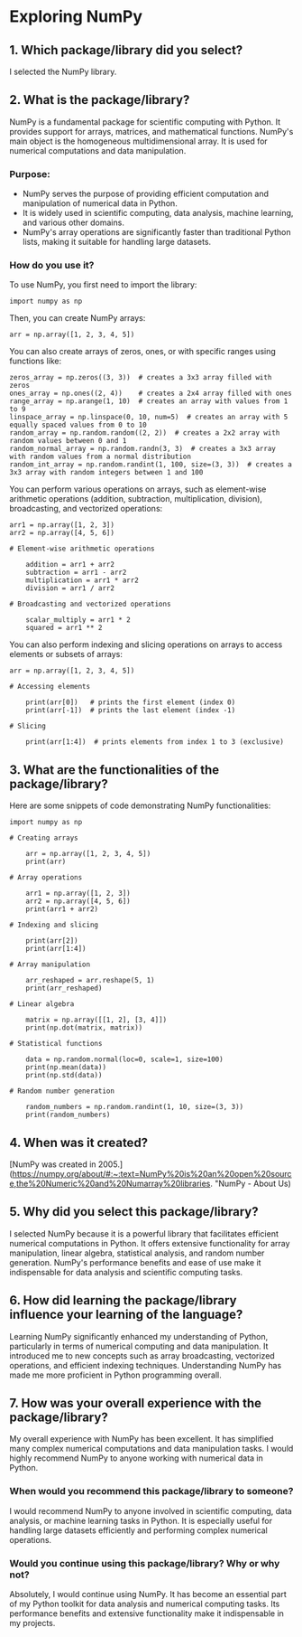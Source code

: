 # Exploring NumPy

## 1. Which package/library did you select?
I selected the NumPy library.

## 2. What is the package/library?
NumPy is a fundamental package for scientific computing with Python. It provides support for arrays, matrices, and mathematical functions. NumPy's main object is the homogeneous multidimensional array. It is used for numerical computations and data manipulation.

### Purpose:
- NumPy serves the purpose of providing efficient computation and manipulation of numerical data in Python.
- It is widely used in scientific computing, data analysis, machine learning, and various other domains.
- NumPy's array operations are significantly faster than traditional Python lists, making it suitable for handling large datasets.

### How do you use it?
To use NumPy, you first need to import the library:

    import numpy as np

Then, you can create NumPy arrays:

    arr = np.array([1, 2, 3, 4, 5])

You can also create arrays of zeros, ones, or with specific ranges using functions like:

    zeros_array = np.zeros((3, 3))  # creates a 3x3 array filled with zeros
    ones_array = np.ones((2, 4))    # creates a 2x4 array filled with ones
    range_array = np.arange(1, 10)  # creates an array with values from 1 to 9
    linspace_array = np.linspace(0, 10, num=5)  # creates an array with 5 equally spaced values from 0 to 10
    random_array = np.random.random((2, 2))  # creates a 2x2 array with random values between 0 and 1
    random_normal_array = np.random.randn(3, 3)  # creates a 3x3 array with random values from a normal distribution
    random_int_array = np.random.randint(1, 100, size=(3, 3))  # creates a 3x3 array with random integers between 1 and 100

You can perform various operations on arrays, such as element-wise arithmetic operations (addition, subtraction, multiplication, division), broadcasting, and vectorized operations:

    arr1 = np.array([1, 2, 3])
    arr2 = np.array([4, 5, 6])

    # Element-wise arithmetic operations

        addition = arr1 + arr2
        subtraction = arr1 - arr2
        multiplication = arr1 * arr2
        division = arr1 / arr2

    # Broadcasting and vectorized operations

        scalar_multiply = arr1 * 2
        squared = arr1 ** 2

You can also perform indexing and slicing operations on arrays to access elements or subsets of arrays:

    arr = np.array([1, 2, 3, 4, 5])

    # Accessing elements

        print(arr[0])   # prints the first element (index 0)
        print(arr[-1])  # prints the last element (index -1)

    # Slicing

        print(arr[1:4])  # prints elements from index 1 to 3 (exclusive)

## 3. What are the functionalities of the package/library?
Here are some snippets of code demonstrating NumPy functionalities:

    import numpy as np

    # Creating arrays

        arr = np.array([1, 2, 3, 4, 5])
        print(arr)

    # Array operations

        arr1 = np.array([1, 2, 3])
        arr2 = np.array([4, 5, 6])
        print(arr1 + arr2)

    # Indexing and slicing

        print(arr[2])
        print(arr[1:4])

    # Array manipulation

        arr_reshaped = arr.reshape(5, 1)
        print(arr_reshaped)

    # Linear algebra

        matrix = np.array([[1, 2], [3, 4]])
        print(np.dot(matrix, matrix))

    # Statistical functions

        data = np.random.normal(loc=0, scale=1, size=100)
        print(np.mean(data))
        print(np.std(data))

    # Random number generation

        random_numbers = np.random.randint(1, 10, size=(3, 3))
        print(random_numbers)

## 4. When was it created?
[NumPy was created in 2005.](https://numpy.org/about/#:~:text=NumPy%20is%20an%20open%20source,the%20Numeric%20and%20Numarray%20libraries. "NumPy - About Us)

## 5. Why did you select this package/library?
I selected NumPy because it is a powerful library that facilitates efficient numerical computations in Python. It offers extensive functionality for array manipulation, linear algebra, statistical analysis, and random number generation. NumPy's performance benefits and ease of use make it indispensable for data analysis and scientific computing tasks.

## 6. How did learning the package/library influence your learning of the language?
Learning NumPy significantly enhanced my understanding of Python, particularly in terms of numerical computing and data manipulation. It introduced me to new concepts such as array broadcasting, vectorized operations, and efficient indexing techniques. Understanding NumPy has made me more proficient in Python programming overall.

## 7. How was your overall experience with the package/library?
My overall experience with NumPy has been excellent. It has simplified many complex numerical computations and data manipulation tasks. I would highly recommend NumPy to anyone working with numerical data in Python.

### When would you recommend this package/library to someone?

I would recommend NumPy to anyone involved in scientific computing, data analysis, or machine learning tasks in Python. It is especially useful for handling large datasets efficiently and performing complex numerical operations.

### Would you continue using this package/library? Why or why not?

Absolutely, I would continue using NumPy. It has become an essential part of my Python toolkit for data analysis and numerical computing tasks. Its performance benefits and extensive functionality make it indispensable in my projects.